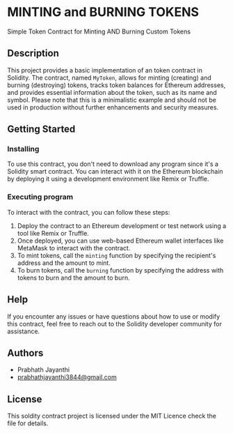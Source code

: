 # MINTING and BURNING TOKENS

Simple Token Contract for Minting AND Burning Custom Tokens

## Description

This project provides a basic implementation of an token contract in Solidity. The contract, named `MyToken`, allows for minting (creating) and burning (destroying) tokens, tracks token balances for Ethereum addresses, and provides essential information about the token, such as its name and symbol. Please note that this is a minimalistic example and should not be used in production without further enhancements and security measures.

## Getting Started

### Installing

To use this contract, you don't need to download any program since it's a Solidity smart contract. You can interact with it on the Ethereum blockchain by deploying it using a development environment like Remix or Truffle.

### Executing program

To interact with the contract, you can follow these steps:

1. Deploy the contract to an Ethereum development or test network using a tool like Remix or Truffle.
2. Once deployed, you can use web-based Ethereum wallet interfaces like MetaMask to interact with the contract.
3. To mint tokens, call the `minting` function by specifying the recipient's address and the amount to mint.
4. To burn tokens, call the `burning` function by specifying the address with tokens to burn and the amount to burn.

## Help

If you encounter any issues or have questions about how to use or modify this contract, feel free to reach out to the Solidity developer community for assistance.

## Authors

- Prabhath Jayanthi
- prabhathjayanthi3844@gmail.com

## License

This soldity contract project is licensed under the MIT Licence check the file for details.
